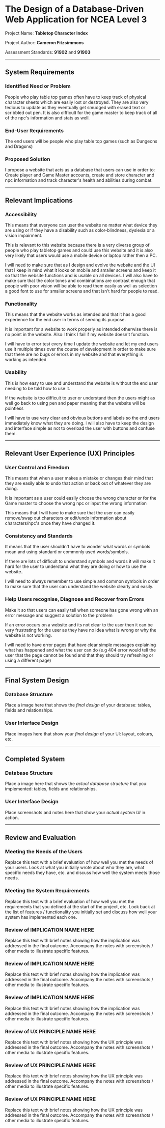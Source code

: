 # The Design of a Database-Driven Web Application for NCEA Level 3

Project Name: **Tabletop Character Index**

Project Author: **Cameron Fitzsimmons**

Assessment Standards: **91902** and **91903**


-------------------------------------------------

## System Requirements

### Identified Need or Problem

People who play table top games often have to keep track of physical character sheets which are easily lost or destroyed. They are also very tedious to update as they eventually get smudged with erased text or scribbled out pen. It is also difficult for the game master to keep track of all of the npc's information and stats as well.

### End-User Requirements

The end users will be people who play table top games (such as Dungeons and Dragons)

### Proposed Solution

I propose a website that acts as a database that users can use in order to: Create player and Game Master accounts, create and store character and npc information and track character's health and abilities during combat.


-------------------------------------------------

## Relevant Implications

### Accessibility 

This means that everyone can user the website no matter what device they are using or if they have a disability such as color-blindness, dyslexia or a vision impairment. 

This is relevant to this website because there is a very diverse group of people who play tabletop games and could use this website and it is also very likely that users would use a mobile device or laptop rather then a PC.

I will need to make sure that as I design and evolve the website and the UI that I keep in mind what it looks on mobile and smaller screens and keep it so that the website functions and is usable on all devices. I will also have to make sure that the color tones and combinations are contrast enough that people with poor vision will be able to read them easily as well as selection a good font to use for smaller screens and that isn't hard for people to read.

### Functionality 

This means that the website works as intended and that it has a good experience for the end user in terms of serving its purpose. 

It is important for a website to work properly as intended otherwise there is no point in the website. Also I think I fail if my website doesn't function. 

I will have to error test every time I update the website and let my end users use it multiple times over the course of development in order to make sure that there are no bugs or errors in my website and that everything is working as intended. 

### Usability

This is how easy to use and understand the website is without the end user needing to be told how to use it.  

If the website is too difficult to user or understand then the users might as well go back to using pen and paper meaning that the website will be pointless 

I will have to use very clear and obvious buttons and labels so the end users 
immediately know what they are doing. I will also have to keep the design and interface simple as not to overload the user with buttons and confuse them.

-------------------------------------------------

## Relevant User Experience (UX) Principles

### User Control and Freedom

This means that when a user makes a mistake or changes their mind that they are easily able to undo that action or back out of whatever they are doing.

It is important as a user could easily choose the wrong character or for the Game master to choose the wrong npc or input the wrong information

This means that I will have to make sure that the user can easily remove/swap out characters or edit/undo information about characters/npc's once they have changed it.

### Consistency and Standards

It means that the user shouldn't have to wonder what words or symbols mean and using standard or commonly used words/symbols.

If there are lots of difficult to understand symbols and words it will make it hard for the user to understand what they are doing or how to use the website..

I will need to always remember to use simple and common symbols in order to make sure that the user can understand the website clearly and easily.

### Help Users recognise, Diagnose and Recover from Errors

Make it so that users can easily tell when someone has gone wrong with an error message and suggest a solution to the problem

If an error occurs on a website and its not clear to the user then it can be very frustrating for the user as they have no idea what is wrong or why the website is not working.

I will need to have error pages that have clear simple messages explaining what has happened and what the user can do (e.g 404 error would tell the user that the page cannot be found and that they should try refreshing or using a different page)

-------------------------------------------------

## Final System Design

### Database Structure

Place a image here that shows the *final design* of your database: tables, fields and relationships.

### User Interface Design

Place images here that show your *final design* of your UI: layout, colours, etc.


-------------------------------------------------

## Completed System

### Database Structure

Place a image here that shows the *actual database structure* that you implemented: tables, fields and relationships.

### User Interface Design

Place screenshots and notes here that show your *actual system UI* in action.


-------------------------------------------------

## Review and Evaluation

### Meeting the Needs of the Users

Replace this text with a brief evaluation of how well you met the needs of your users. Look at what you initially wrote about who they are, what specific needs they have, etc. and discuss how well the system meets those needs.

### Meeting the System Requirements

Replace this text with a brief evaluation of how well you met the requirements that you defined at the start of the project, etc. Look back at the list of features / functionality you initially set and discuss how well your system has implemented each one.

### Review of IMPLICATION NAME HERE

Replace this text with brief notes showing how the implication was addressed in the final outcome. Accompany the notes with screenshots / other media to illustrate specific features.

### Review of IMPLICATION NAME HERE

Replace this text with brief notes showing how the implication was addressed in the final outcome. Accompany the notes with screenshots / other media to illustrate specific features.

### Review of IMPLICATION NAME HERE

Replace this text with brief notes showing how the implication was addressed in the final outcome. Accompany the notes with screenshots / other media to illustrate specific features.

### Review of UX PRINCIPLE NAME HERE

Replace this text with brief notes showing how the UX principle was addressed in the final outcome. Accompany the notes with screenshots / other media to illustrate specific features.

### Review of UX PRINCIPLE NAME HERE

Replace this text with brief notes showing how the UX principle was addressed in the final outcome. Accompany the notes with screenshots / other media to illustrate specific features.

### Review of UX PRINCIPLE NAME HERE

Replace this text with brief notes showing how the UX principle was addressed in the final outcome. Accompany the notes with screenshots / other media to illustrate specific features.

